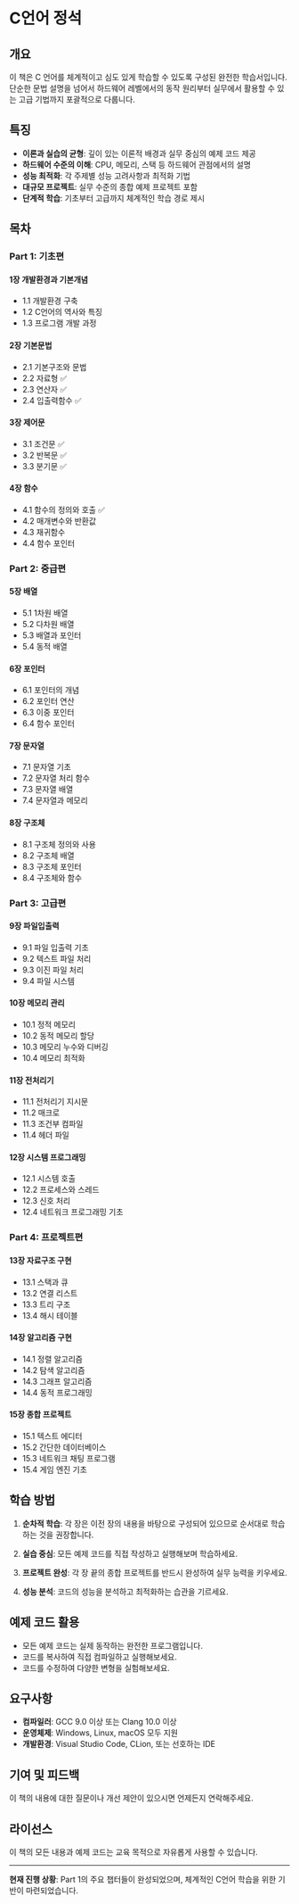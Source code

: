 # C언어 정석

## 개요

이 책은 C 언어를 체계적이고 심도 있게 학습할 수 있도록 구성된 완전한 학습서입니다. 단순한 문법 설명을 넘어서 하드웨어 레벨에서의 동작 원리부터 실무에서 활용할 수 있는 고급 기법까지 포괄적으로 다룹니다.

## 특징

- **이론과 실습의 균형**: 깊이 있는 이론적 배경과 실무 중심의 예제 코드 제공
- **하드웨어 수준의 이해**: CPU, 메모리, 스택 등 하드웨어 관점에서의 설명
- **성능 최적화**: 각 주제별 성능 고려사항과 최적화 기법
- **대규모 프로젝트**: 실무 수준의 종합 예제 프로젝트 포함
- **단계적 학습**: 기초부터 고급까지 체계적인 학습 경로 제시

## 목차

### Part 1: 기초편

#### 1장 개발환경과 기본개념
- 1.1 개발환경 구축
- 1.2 C언어의 역사와 특징
- 1.3 프로그램 개발 과정

#### 2장 기본문법
- 2.1 기본구조와 문법
- 2.2 자료형 ✅
- 2.3 연산자 ✅
- 2.4 입출력함수 ✅

#### 3장 제어문
- 3.1 조건문 ✅
- 3.2 반복문 ✅
- 3.3 분기문 ✅

#### 4장 함수
- 4.1 함수의 정의와 호출 ✅
- 4.2 매개변수와 반환값
- 4.3 재귀함수
- 4.4 함수 포인터

### Part 2: 중급편

#### 5장 배열
- 5.1 1차원 배열
- 5.2 다차원 배열
- 5.3 배열과 포인터
- 5.4 동적 배열

#### 6장 포인터
- 6.1 포인터의 개념
- 6.2 포인터 연산
- 6.3 이중 포인터
- 6.4 함수 포인터

#### 7장 문자열
- 7.1 문자열 기초
- 7.2 문자열 처리 함수
- 7.3 문자열 배열
- 7.4 문자열과 메모리

#### 8장 구조체
- 8.1 구조체 정의와 사용
- 8.2 구조체 배열
- 8.3 구조체 포인터
- 8.4 구조체와 함수

### Part 3: 고급편

#### 9장 파일입출력
- 9.1 파일 입출력 기초
- 9.2 텍스트 파일 처리
- 9.3 이진 파일 처리
- 9.4 파일 시스템

#### 10장 메모리 관리
- 10.1 정적 메모리
- 10.2 동적 메모리 할당
- 10.3 메모리 누수와 디버깅
- 10.4 메모리 최적화

#### 11장 전처리기
- 11.1 전처리기 지시문
- 11.2 매크로
- 11.3 조건부 컴파일
- 11.4 헤더 파일

#### 12장 시스템 프로그래밍
- 12.1 시스템 호출
- 12.2 프로세스와 스레드
- 12.3 신호 처리
- 12.4 네트워크 프로그래밍 기초

### Part 4: 프로젝트편

#### 13장 자료구조 구현
- 13.1 스택과 큐
- 13.2 연결 리스트
- 13.3 트리 구조
- 13.4 해시 테이블

#### 14장 알고리즘 구현
- 14.1 정렬 알고리즘
- 14.2 탐색 알고리즘
- 14.3 그래프 알고리즘
- 14.4 동적 프로그래밍

#### 15장 종합 프로젝트
- 15.1 텍스트 에디터
- 15.2 간단한 데이터베이스
- 15.3 네트워크 채팅 프로그램
- 15.4 게임 엔진 기초

## 학습 방법

1. **순차적 학습**: 각 장은 이전 장의 내용을 바탕으로 구성되어 있으므로 순서대로 학습하는 것을 권장합니다.

2. **실습 중심**: 모든 예제 코드를 직접 작성하고 실행해보며 학습하세요.

3. **프로젝트 완성**: 각 장 끝의 종합 프로젝트를 반드시 완성하여 실무 능력을 키우세요.

4. **성능 분석**: 코드의 성능을 분석하고 최적화하는 습관을 기르세요.

## 예제 코드 활용

- 모든 예제 코드는 실제 동작하는 완전한 프로그램입니다.
- 코드를 복사하여 직접 컴파일하고 실행해보세요.
- 코드를 수정하여 다양한 변형을 실험해보세요.

## 요구사항

- **컴파일러**: GCC 9.0 이상 또는 Clang 10.0 이상
- **운영체제**: Windows, Linux, macOS 모두 지원
- **개발환경**: Visual Studio Code, CLion, 또는 선호하는 IDE

## 기여 및 피드백

이 책의 내용에 대한 질문이나 개선 제안이 있으시면 언제든지 연락해주세요.

## 라이선스

이 책의 모든 내용과 예제 코드는 교육 목적으로 자유롭게 사용할 수 있습니다.

---

**현재 진행 상황**: Part 1의 주요 챕터들이 완성되었으며, 체계적인 C언어 학습을 위한 기반이 마련되었습니다.
